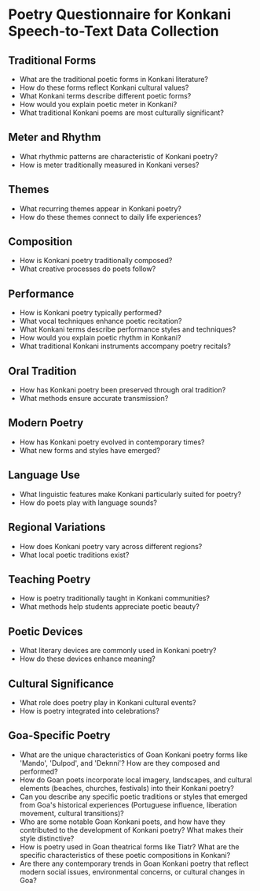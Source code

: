 # Poetry Questionnaire for Konkani Speech-to-Text Data Collection

## Traditional Forms
- What are the traditional poetic forms in Konkani literature?
- How do these forms reflect Konkani cultural values?
- What Konkani terms describe different poetic forms?
- How would you explain poetic meter in Konkani?
- What traditional Konkani poems are most culturally significant?

## Meter and Rhythm
- What rhythmic patterns are characteristic of Konkani poetry?
- How is meter traditionally measured in Konkani verses?

## Themes
- What recurring themes appear in Konkani poetry?
- How do these themes connect to daily life experiences?

## Composition
- How is Konkani poetry traditionally composed?
- What creative processes do poets follow?

## Performance
- How is Konkani poetry typically performed?
- What vocal techniques enhance poetic recitation?
- What Konkani terms describe performance styles and techniques?
- How would you explain poetic rhythm in Konkani?
- What traditional Konkani instruments accompany poetry recitals?

## Oral Tradition
- How has Konkani poetry been preserved through oral tradition?
- What methods ensure accurate transmission?

## Modern Poetry
- How has Konkani poetry evolved in contemporary times?
- What new forms and styles have emerged?

## Language Use
- What linguistic features make Konkani particularly suited for poetry?
- How do poets play with language sounds?

## Regional Variations
- How does Konkani poetry vary across different regions?
- What local poetic traditions exist?

## Teaching Poetry
- How is poetry traditionally taught in Konkani communities?
- What methods help students appreciate poetic beauty?

## Poetic Devices
- What literary devices are commonly used in Konkani poetry?
- How do these devices enhance meaning?

## Cultural Significance
- What role does poetry play in Konkani cultural events?
- How is poetry integrated into celebrations?

## Goa-Specific Poetry
- What are the unique characteristics of Goan Konkani poetry forms like 'Mando', 'Dulpod', and 'Deknni'? How are they composed and performed?
- How do Goan poets incorporate local imagery, landscapes, and cultural elements (beaches, churches, festivals) into their Konkani poetry?
- Can you describe any specific poetic traditions or styles that emerged from Goa's historical experiences (Portuguese influence, liberation movement, cultural transitions)?
- Who are some notable Goan Konkani poets, and how have they contributed to the development of Konkani poetry? What makes their style distinctive?
- How is poetry used in Goan theatrical forms like Tiatr? What are the specific characteristics of these poetic compositions in Konkani?
- Are there any contemporary trends in Goan Konkani poetry that reflect modern social issues, environmental concerns, or cultural changes in Goa?
